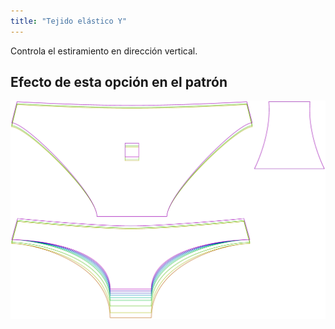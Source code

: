 ```yaml
---
title: "Tejido elástico Y"
---
```


Controla el estiramiento en dirección vertical.

## Efecto de esta opción en el patrón

![Esta imagen muestra el efecto de esta opción superponiendo varias variantes que tienen un valor diferente para esta opción](unice_fabricstretchy_sample.svg "Efecto de esta opción en el patrón")
